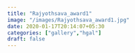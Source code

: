 ```yaml
---
title: "Rajyothsava_award1"
image: "/images/Rajyothsava_award1.jpg"
date: 2020-01-17T20:14:07+05:30
categories: ["gallery","hgal"]
draft: false
---
```



